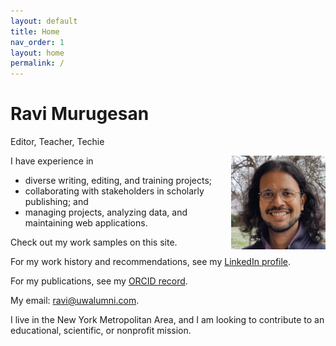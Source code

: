 ```yaml
---
layout: default
title: Home
nav_order: 1
layout: home
permalink: /
---
```


# Ravi Murugesan
Editor, Teacher, Techie

<img style="float: right; max-width: 30%; margin-left:15px;" src="images/Photograph.jpg">

I have experience in

- diverse writing, editing, and training projects;
- collaborating with stakeholders in scholarly publishing; and
- managing projects, analyzing data, and maintaining web applications.

Check out my work samples on this site.

For my work history and recommendations, see my [LinkedIn profile](https://www.linkedin.com/in/ravimurugesan/).

For my publications, see my [ORCID record](https://orcid.org/0000-0002-1898-0559).

My email: <ravi@uwalumni.com>.

I live in the New York Metropolitan Area, and I am looking to contribute to an educational, scientific, or nonprofit mission.
